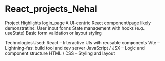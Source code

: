 # React_projects_Nehal
Project Highlights
login_page
A UI-centric React component/page likely demonstrating:
User input forms
State management with hooks (e.g., useState)
Basic form validation or layout styling

Technologies Used:
React – Interactive UIs with reusable components
Vite – Lightning-fast build tool and dev server
JavaScript / JSX – Logic and component structure
HTML / CSS – Styling and layout
